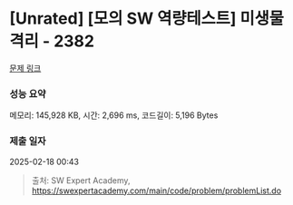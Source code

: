 # [Unrated] [모의 SW 역량테스트] 미생물 격리 - 2382 

[문제 링크](https://swexpertacademy.com/main/code/problem/problemDetail.do?contestProbId=AV597vbqAH0DFAVl) 

### 성능 요약

메모리: 145,928 KB, 시간: 2,696 ms, 코드길이: 5,196 Bytes

### 제출 일자

2025-02-18 00:43



> 출처: SW Expert Academy, https://swexpertacademy.com/main/code/problem/problemList.do